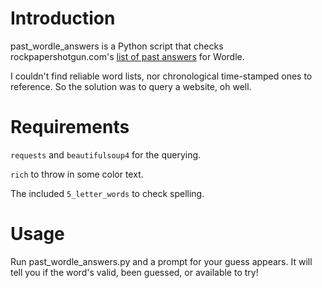 # Introduction
past_wordle_answers is a Python script that checks rockpapershotgun.com's [list of past answers](https://www.rockpapershotgun.com/wordle-past-answers) for Wordle.

I couldn't find reliable word lists, nor chronological time-stamped ones to reference. So the solution was to query a website, oh well.

# Requirements
`requests` and `beautifulsoup4` for the querying.

`rich` to throw in some color text.

The included `5_letter_words` to check spelling.

# Usage
Run past_wordle_answers.py and a prompt for your guess appears.
It will tell you if the word's valid, been guessed, or available to try!
